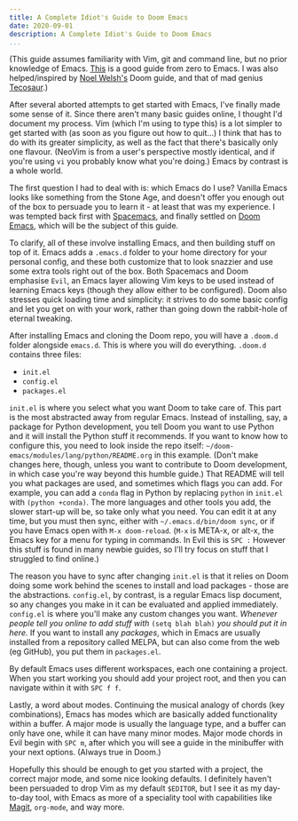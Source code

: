 ```yaml
---
title: A Complete Idiot's Guide to Doom Emacs
date: 2020-09-01
description: A Complete Idiot's Guide to Doom Emacs
...
```


(This guide assumes familiarity with Vim, git and command line, but no prior knowledge of Emacs. [This](http://www.jesshamrick.com/2012/09/10/absolute-beginners-guide-to-emacs/) is a good guide from zero to Emacs. I was also helped/inspired by [Noel Welsh's](https://noelwelsh.com/posts/2019-01-10-doom-emacs.html) Doom guide, and that of mad genius [Tecosaur](https://tecosaur.github.io/emacs-config/config.html).)

After several aborted attempts to get started with Emacs, I've finally made some sense of it. Since there aren't many basic guides online, I thought I'd document my process. Vim (which I'm using to type this) is a lot simpler to get started with (as soon as you figure out how to quit...) I think that has to do with its greater simplicity, as well as the fact that there's basically only one flavour. (NeoVim is from a user's perspective mostly identical, and if you're using `vi` you probably know what you're doing.) Emacs by contrast is a whole world.

The first question I had to deal with is: which Emacs do I use? Vanilla Emacs looks like something from the Stone Age, and doesn't offer you enough out of the box to persuade you to learn it - at least that was my experience. I was tempted back first with [Spacemacs](https://www.spacemacs.org/), and finally settled on [Doom Emacs](https://github.com/hlissner/doom-emacs), which will be the subject of this guide.

To clarify, all of these involve installing Emacs, and then building stuff on top of it. Emacs adds a `.emacs.d` folder to your home directory for your personal config, and these both customize that to look snazzier and use some extra tools right out of the box. Both Spacemacs and Doom emphasise `Evil`, an Emacs layer allowing Vim keys to be used instead of learning Emacs keys (though they allow either to be configured). Doom also stresses quick loading time and simplicity: it strives to do some basic config and let you get on with your work, rather than going down the rabbit-hole of eternal tweaking.

After installing Emacs and cloning the Doom repo, you will have a `.doom.d` folder alongside `emacs.d`. This is where you will do everything. `.doom.d` contains three files:

- `init.el`
- `config.el`
- `packages.el`

`init.el` is where you select what you want Doom to take care of. This part is the most abstracted away from regular Emacs. Instead of installing, say, a package for Python development, you tell Doom you want to use Python and it will install the Python stuff it recommends.  If you want to know how to configure this, you need to look inside the repo itself: `~/doom-emacs/modules/lang/python/README.org` in this example. (Don't make changes here, though, unless you want to contribute to Doom development, in which case you're way beyond this humble guide.) That README will tell you what packages are used, and sometimes which flags you can add. For example, you can add a `conda` flag in Python by replacing `python` in `init.el` with `(python +conda)`. The more languages and other tools you add, the slower start-up will be, so take only what you need. You can edit it at any time, but you must then sync, either with `~/.emacs.d/bin/doom sync`, or if you have Emacs open with `M-x doom-reload`. (`M-x` is META-x, or alt-x, the Emacs key for a menu for typing in commands. In Evil this is `SPC :` However this stuff is found in many newbie guides, so I'll try focus on stuff that I struggled to find online.)

The reason you have to sync after changing `init.el` is that it relies on Doom doing some work behind the scenes to install and load
packages - those are the abstractions. `config.el`, by contrast, is a regular Emacs lisp document, so any changes you make in it can be
evaluated and applied immediately. `config.el` is where you'll make any custom changes you want. _Whenever people tell you online to add
stuff with_ `(setq blah blah)` _you should put it in here._ If you want to install any _packages_, which in Emacs are usually installed from
a repository called MELPA, but can also come from the web (eg GitHub), you put them in `packages.el`.

By default Emacs uses different workspaces, each one containing a project. When you start working you should add your project root, and then you can navigate within it with `SPC f f`.

Lastly, a word about modes. Continuing the musical analogy of chords (key combinations), Emacs has modes which are basically added functionality within a buffer. A major mode is usually the language type, and a buffer can only have one, while it can have many minor modes. Major mode chords in Evil begin with `SPC m`, after which you will see a guide in the minibuffer with your next options. (Always true in Doom.)

Hopefully this should be enough to get you started with a project, the correct major mode, and some nice looking defaults. I definitely haven't been persuaded to drop Vim as my default `$EDITOR`, but I see it as my day-to-day tool, with Emacs as more of a speciality tool with capabilities like [Magit](https://magit.vc/), `org-mode`, and way more.
